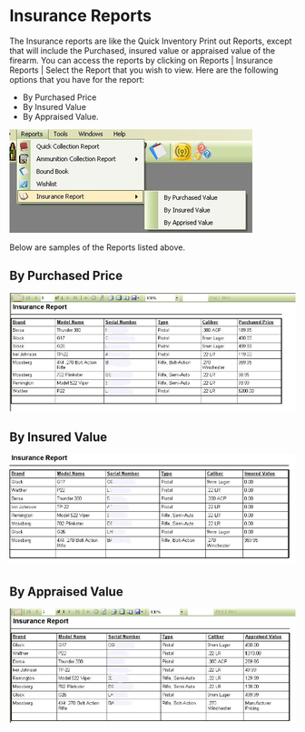 # Insurance Reports

The Insurance reports are like the Quick Inventory Print out Reports, except that will include the Purchased, insured value or appraised value of the firearm.
You can access the reports by clicking on Reports | Insurance Reports | Select the Report that you wish to view.  Here are the following options that you have for the report:

* By Purchased Price
* By Insured Value
* By Appraised Value.

![](images/Insurance_Reports_Menu.jpg)

Below are samples of the Reports listed above.

## By Purchased Price

![](images/Insurance_Reports_By_PurchasedValue.jpg)

## By Insured Value

![](images/Insurance_Reports_By_InsuredValue.jpg)

## By Appraised Value

![](images/Insurance_Reports_By_AppriasedValue.jpg)
